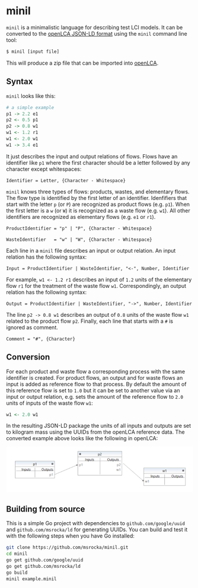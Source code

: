# minil
`minil` is a minimalistic language for describing test LCI models. It can be
converted to the [openLCA JSON-LD format](https://github.com/GreenDelta/olca-schema)
using the `minil` command line tool:

```bash
$ minil [input file]
```

This will produce a zip file that can be imported into
[openLCA](http://www.openlca.org/).


## Syntax
`minil` looks like this:

```r
# a simple example
p1 -> 2.2 e1
p2 <- 0.5 p1
p2 -> 0.8 w1
w1 <- 1.2 r1
w1 <- 2.0 w1
w1 -> 3.4 e1
```

It just describes the input and output relations of flows. Flows have an
identifier like `p1` where the first character should be a letter followed
by any character except whitespaces:

```ebnf
Identifier = Letter, {Character - Whitespace}
```

`minil` knows three types of flows: products, wastes, and elementary flows. The
flow type is identified by the first letter of an identifier. Idenfifiers that
start with the letter `p` (or `P`) are recognized as product flows (e.g. `p1`).
When the first letter is a `w` (or `W`) it is recognized as a waste flow
(e.g. `w1`). All other identifiers are recognized as elementary flows
(e.g. `e1` or `r1`).

```ebnf
ProductIdentifier = "p" | "P", {Character - Whitespace}
```

```ebnf
WasteIdentifier   = "w" | "W", {Character - Whitespace}
```

Each line in a `minil` file describes an input or output relation. An input
relation has the following syntax:

```ebnf
Input = ProductIdentifier | WasteIdentifier, "<-", Number, Identifier
```

For example, `w1 <- 1.2 r1` describes an input of `1.2` units of the elementary
flow `r1` for the treatment of the waste flow `w1`. Correspondingly, an output
relation has the following syntax:

```ebnf
Output = ProductIdentifier | WasteIdentifier, "->", Number, Identifier
```

The line `p2 -> 0.8 w1` describes an output of `0.8` units of the waste flow 
`w1` related to the product flow `p2`. Finally, each line that starts with a
`#` is ignored as comment.

```ebnf
Comment = "#", {Character}
```


## Conversion
For each product and waste flow a corresponding process with the same identifier
is created. For product flows, an output and for waste flows an input is added
as reference flow to that process. By default the amount of this reference
flow is set to `1.0` but it can be set to another value via an input or
output relation, e.g. sets the amount of the reference flow to `2.0` units of
inputs of the waste flow `w1`:

```r
w1 <- 2.0 w1
```

In the resulting JSON-LD package the units of all inputs and outputs are set
to kilogram mass using the UUIDs from the openLCA reference data. The converted
example above looks like the following in openLCA:

![](./example_olca.png)


## Building from source
This is a simple Go project with dependencies to `github.com/google/uuid`
and `github.com/msrocka/ld` for generating UUIDs. You can build and
test it with the following steps when you have Go installed:

```bash
git clone https://github.com/msrocka/minil.git
cd minil
go get github.com/google/uuid
go get github.com/msrocka/ld
go build
minil example.minil
```
